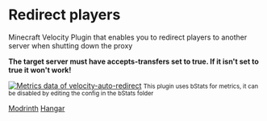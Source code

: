 # Redirect players
Minecraft Velocity Plugin that enables you to redirect players to another server when shutting down the proxy  


**The target server must have accepts-transfers set to true. If it isn't set to true it won't work!**

[![Metrics data of velocity-auto-redirect](https://bstats.org/signatures/velocity/redirect-players.svg)](https://bstats.org/plugin/velocity/redirect-players/26299)
<small>This plugin uses bStats for metrics, it can be disabled by editing the config in the bStats folder</small>

[Modrinth](https://modrinth.com/project/redirect-players)
[Hangar](https://hangar.papermc.io/Onako2/redirect-players)
